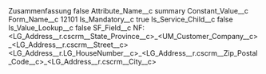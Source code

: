 <?xml version="1.0" encoding="UTF-8"?>
<CustomMetadata xmlns="http://soap.sforce.com/2006/04/metadata" xmlns:xsi="http://www.w3.org/2001/XMLSchema-instance" xmlns:xsd="http://www.w3.org/2001/XMLSchema">
    <label>Zusammenfassung</label>
    <protected>false</protected>
    <values>
        <field>Attribute_Name__c</field>
        <value xsi:type="xsd:string">summary</value>
    </values>
    <values>
        <field>Constant_Value__c</field>
        <value xsi:nil="true"/>
    </values>
    <values>
        <field>Form_Name__c</field>
        <value xsi:type="xsd:string">12101</value>
    </values>
    <values>
        <field>Is_Mandatory__c</field>
        <value xsi:type="xsd:boolean">true</value>
    </values>
    <values>
        <field>Is_Service_Child__c</field>
        <value xsi:type="xsd:boolean">false</value>
    </values>
    <values>
        <field>Is_Value_Lookup__c</field>
        <value xsi:type="xsd:boolean">false</value>
    </values>
    <values>
        <field>SF_Field__c</field>
        <value xsi:type="xsd:string">NF: &lt;LG_Address__r.cscrm__State_Province__c&gt;_&lt;UM_Customer_Company__c&gt;_&lt;LG_Address__r.cscrm__Street__c&gt; &lt;LG_Address__r.LG_HouseNumber__c&gt;_&lt;LG_Address__r.cscrm__Zip_Postal_Code__c&gt;_&lt;LG_Address__r.cscrm__City__c&gt;</value>
    </values>
</CustomMetadata>
